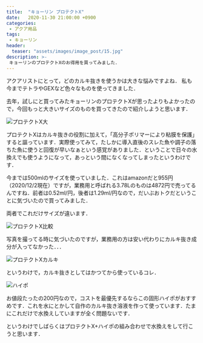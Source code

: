 ```yaml
---
title:  "キョーリン プロテクトX"
date:   2020-11-30 21:00:00 +0900
categories: 
 - アクア用品
tags:
 - キョーリン
header:
  teaser: "assets/images/image_post/15.jpg"
description: >-
 キョーリンのプロテクトXのお得用を買ってみました．
---
```


 

アクアリストにとって，どのカルキ抜きを使うかは大きな悩みですよね． 私も今までテトラやGEXなど色々なものを使ってきました．

去年，試しにと買ってみたキョーリンのプロテクトXが思ったよりもよかったので，今回もっと大きいサイズのものを買ってきたので紹介しようと思います．

![プロテクトX大](/assets/images/image_post/14.jpg)

プロテクトXはカルキ抜きの役割に加えて，「高分子ポリマーにより粘膜を保護」すると謳っています．実際使ってみて，たしかに導入直後のスレた魚や調子の落ちた魚に使うと回復が早いなぁという感覚がありました．ということで日々の水換えでも使うようになって，あっという間になくなってしまったというわけです．

今までは500mlのサイズを使っていました．これはamazonだと955円（2020/12/2現在）ですが，業務用と呼ばれる3.78Lのものは4872円で売ってるんですね．前者は0.52ml/円，後者は1.29ml/円なので，だいぶおトクだということに気づいたので買ってみました．


両者でこれだけサイズが違います．

![プロテクトX比較](/assets/images/image_post/15.jpg)

写真を撮ってる時に気づいたのですが，業務用の方は安い代わりにカルキ抜き成分が入ってなかった．．．

![プロテクトXカルキ](/assets/images/image_post/11.jpg)

というわけで，カルキ抜きとしてはかつてから使っているコレ．

![ハイポ](/assets/images/image_post/13.jpg)


お値段たったの200円なので，コストを最優先するならこの固形ハイポがおすすめです．これを水にとかして自作のカルキ抜き溶液を作って使っています．たまにこれだけで水換えしていますが全く問題ないです．


というわけでしばらくはプロテクトX+ハイポの組み合わせで水換えをして行こうと思います．
